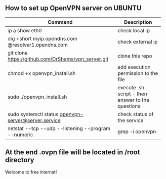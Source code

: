 ## How to set up OpenVPN server on UBUNTU

|Command|Description|
|-----|--------|
|ip a show eth0|check local ip|
|dig +short myip.opendns.com @resolver1.opendns.com|check external ip|
|git clone https://github.com/DrShams/vpn_server.git |clone this repo|
|chmod +x openvpn_install.sh|add execution permission to the file|
|sudo ./openvpn_install.sh|execute .sh script - then answer to the questions|
|sudo systemctl status openvpn-server@server.service|check status of the service|
|netstat --tcp --udp --listening --program --numeric | grep -i openvpn|make sure port 1194 is open, if not the port|

## At the end .ovpn file will be located in /root directory
Welcome to free internet!
